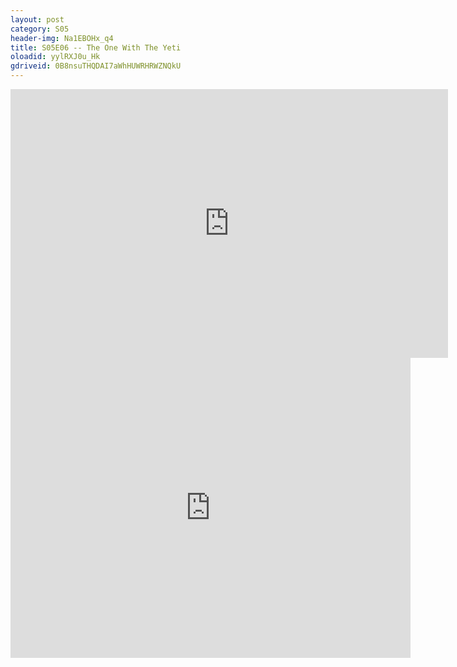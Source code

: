 ```yaml
---
layout: post 
category: S05 
header-img: Na1EBOHx_q4 
title: S05E06 -- The One With The Yeti 
oloadid: yylRXJ0u_Hk 
gdriveid: 0B8nsuTHQDAI7aWhHUWRHRWZNQkU 
--- 
```

<!--more--> 
<iframe src='https://openload.co/embed/yylRXJ0u_Hk/' width='700' height='430' frameborder='0' scrolling='no' allowfullscreen='allowfullscreen'></iframe> 
<iframe src='https://drive.google.com/file/d/0B8nsuTHQDAI7aWhHUWRHRWZNQkU/preview' width='640' height='480' frameborder='0' scrolling='no' allowfullscreen='allowfullscreen'></iframe> 